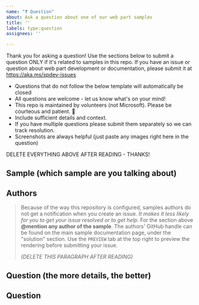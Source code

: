```yaml
---
name: "❓ Question"
about: Ask a question about one of our web part samples
title: ''
labels: type:question
assignees: ''

---
```


Thank you for asking a question! Use the sections below to submit a question ONLY if it's related to samples in this repo. If you have an issue or question about web part development or documentation, please submit it at https://aka.ms/spdev-issues

- Questions that do not follow the below template will automatically be closed
- All questions are welcome - let us know what's on your mind!
- This repo is maintained by volunteers (not Microsoft). Please be courteous and patient. 🙂
- Include sufficient details and context.
- If you have multiple questions please submit them separately so we can track resolution.
- Screenshots are always helpful (just paste any images right here in the question)

DELETE EVERYTHING ABOVE AFTER READING - THANKS!

## Sample (which sample are you talking about)


## Authors

> Because of the way this repository is configured, samples authors do not get a notification when you create an issue. *It makes it less likely for you to get your issue resolved or to get help*. For the section above **@mention any author of the sample**. The authors' GitHub handle can be found on the main sample documentation page, under the "solution" section. Use the `PREVIEW` tab at the top right to preview the rendering before submitting your issue.
> 
> _(DELETE THIS PARAGRAPH AFTER READING)_


## Question (the more details, the better)


## Question

